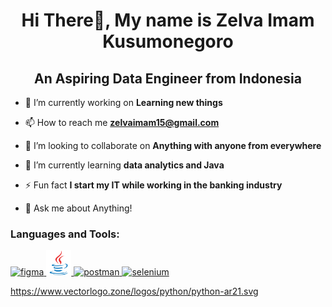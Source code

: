 <h1 align="center">Hi There👋, My name is Zelva Imam Kusumonegoro</h1>
<h2 align="center">An Aspiring Data Engineer from Indonesia</h2>


- 🔭 I’m currently working on **Learning new things**

- 📫 How to reach me **zelvaimam15@gmail.com**

- 👯 I’m looking to collaborate on **Anything with anyone from everywhere**

- 🌱 I’m currently learning **data analytics and Java**

- ⚡ Fun fact **I start my IT while working in the banking industry**
  
- 💬 Ask me about Anything!

<h3 align="left">Languages and Tools:</h3>
<p align="left"> <a href="https://www.figma.com/" target="_blank" rel="noreferrer"> <img src="https://www.vectorlogo.zone/logos/python/python-ar21.svg" alt="figma" width="40" height="40"/> </a> <a href="https://www.java.com" target="_blank" rel="noreferrer"> <img src="https://raw.githubusercontent.com/devicons/devicon/master/icons/java/java-original.svg" alt="java" width="40" height="40"/> </a> <a href="https://postman.com" target="_blank" rel="noreferrer"> <img src="https://www.vectorlogo.zone/logos/getpostman/getpostman-icon.svg" alt="postman" width="40" height="40"/> </a> <a href="https://www.selenium.dev" target="_blank" rel="noreferrer"> <img src="https://raw.githubusercontent.com/detain/svg-logos/780f25886640cef088af994181646db2f6b1a3f8/svg/selenium-logo.svg" alt="selenium" width="40" height="40"/> </a> </p>

https://www.vectorlogo.zone/logos/python/python-ar21.svg

